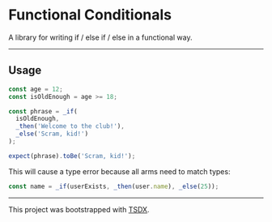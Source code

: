# Functional Conditionals

A library for writing if / else if / else in a functional way.

---

## Usage

```ts
const age = 12;
const isOldEnough = age >= 18;

const phrase = _if(
  isOldEnough,
  _then('Welcome to the club!'),
  _else('Scram, kid!')
);

expect(phrase).toBe('Scram, kid!');
```

This will cause a type error because all arms need to match types:

```ts
const name = _if(userExists, _then(user.name), _else(25));
```

---

This project was bootstrapped with [TSDX](https://github.com/jaredpalmer/tsdx).
